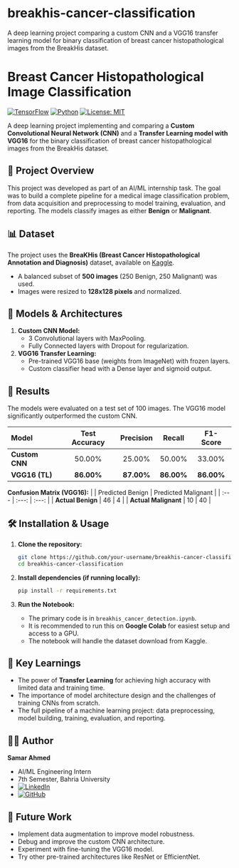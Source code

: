 # breakhis-cancer-classification
A deep learning project comparing a custom CNN and a VGG16 transfer learning model for binary classification of breast cancer histopathological images from the BreakHis dataset.

# Breast Cancer Histopathological Image Classification
[![TensorFlow](https://img.shields.io/badge/TensorFlow-2.19.0-FF6F00?logo=tensorflow)](https://tensorflow.org)
[![Python](https://img.shields.io/badge/Python-3.12-3776AB?logo=python)](https://python.org)
[![License: MIT](https://img.shields.io/badge/License-MIT-yellow.svg)](https://opensource.org/licenses/MIT)

A deep learning project implementing and comparing a **Custom Convolutional Neural Network (CNN)** and a **Transfer Learning model with VGG16** for the binary classification of breast cancer histopathological images from the BreakHis dataset.

## 📌 Project Overview

This project was developed as part of an AI/ML internship task. The goal was to build a complete pipeline for a medical image classification problem, from data acquisition and preprocessing to model training, evaluation, and reporting. The models classify images as either **Benign** or **Malignant**.

## 📊 Dataset

The project uses the **BreaKHis (Breast Cancer Histopathological Annotation and Diagnosis)** dataset, available on [Kaggle](https://www.kaggle.com/datasets/ambarish/breakhis).
*   A balanced subset of **500 images** (250 Benign, 250 Malignant) was used.
*   Images were resized to **128x128 pixels** and normalized.

## 🧠 Models & Architectures

1.  **Custom CNN Model:**
    *   3 Convolutional layers with MaxPooling.
    *   Fully Connected layers with Dropout for regularization.
2.  **VGG16 Transfer Learning:**
    *   Pre-trained VGG16 base (weights from ImageNet) with frozen layers.
    *   Custom classifier head with a Dense layer and sigmoid output.

## 🚀 Results

The models were evaluated on a test set of 100 images. The VGG16 model significantly outperformed the custom CNN.

| Model | Test Accuracy | Precision | Recall | F1-Score |
| :--- | :---: | :---: | :---: | :---: |
| **Custom CNN** | 50.00% | 25.00% | 50.00% | 33.00% |
| **VGG16 (TL)** | **86.00%** | **87.00%** | **86.00%** | **86.00%** |

**Confusion Matrix (VGG16):**
| | Predicted Benign | Predicted Malignant |
| :--- | :---: | :---: |
| **Actual Benign** | 46 | 4 |
| **Actual Malignant** | 10 | 40 |


## 🛠️ Installation & Usage

1.  **Clone the repository:**
    ```bash
    git clone https://github.com/your-username/breakhis-cancer-classification.git
    cd breakhis-cancer-classification
    ```

2.  **Install dependencies (if running locally):**
    ```bash
    pip install -r requirements.txt
    ```

3.  **Run the Notebook:**
    *   The primary code is in `breakhis_cancer_detection.ipynb`.
    *   It is recommended to run this on **Google Colab** for easiest setup and access to a GPU.
    *   The notebook will handle the dataset download from Kaggle.

## 📝 Key Learnings

*   The power of **Transfer Learning** for achieving high accuracy with limited data and training time.
*   The importance of model architecture design and the challenges of training CNNs from scratch.
*   The full pipeline of a machine learning project: data preprocessing, model building, training, evaluation, and reporting.

## 👨‍💻 Author

**Samar Ahmed**
*   AI/ML Engineering Intern
*   7th Semester, Bahria University
*   [![LinkedIn](https://img.shields.io/badge/LinkedIn-0077B5?logo=linkedin)](https://www.linkedin.com/in/your-profile/)
*   [![GitHub](https://img.shields.io/badge/GitHub-100000?logo=github)](https://github.com/your-username)

## 🔄 Future Work

*   Implement data augmentation to improve model robustness.
*   Debug and improve the custom CNN architecture.
*   Experiment with fine-tuning the VGG16 model.
*   Try other pre-trained architectures like ResNet or EfficientNet.
